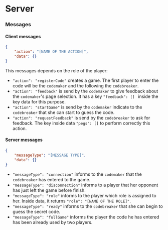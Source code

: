# Server

### Messages

#### Client messages

```json
{
    "action": "[NAME OF THE ACTION]",
    "data": {}
}
```

This messages depends  on the role of the player:

* `"action": "registerCode"` creates a game. The first player to enter the code will be the `codemaker` and the following the `codebreaker`.
* `"action": "feedback"` is send by the `codemaker` to give feedback about  the `codemaker`'s page selection. It has a key `"feedback": [] ` inside the key data for this purpose.
* `"action": "startGame"` is send by the `codemaker` indicate to the `codebreaker` that she can start to guess the code.
* `"action": "requestFeedback"` is send by the `codebreaker` to ask for feedback. The key inside data `"pegs": []` to perform correctly this action.

#### Server messages

```json
{
    "messageType": "[MESSAGE TYPE]",
    "data": {}
}
```

* `"messageType": "connection"` informs to the `codemaker` that the `codebreaker` has entered to the game.
* `"messageType": "disconnection"` informs to a player that her opponent has just left the game before finish.
* `"messageType": "role"` informs to the player which role is assigned to her. Inside data, it returns `"role": "[NAME OF THE ROLE]"`.
* `"messageType": "ready"` informs to the `codebreaker` that she can begin to guess the secret code.
* `"messageType": "fullGame"` informs the player the code he has entered has been already used by two players.